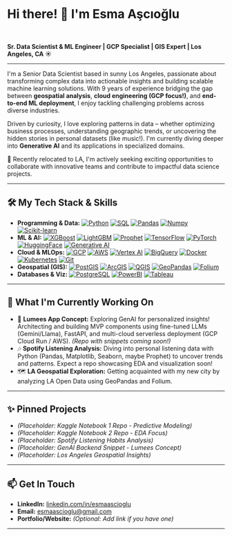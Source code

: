 # Hi there! 👋 I'm Esma Aşcıoğlu

<picture>
  <source media="(prefers-color-scheme: dark)" srcset="[URL_TO_DARK_MODE_BANNER_IMAGE - Optional]">
  <source media="(prefers-color-scheme: light)" srcset="[URL_TO_LIGHT_MODE_BANNER_IMAGE - Optional]">
  <!-- Optional: You can create/find a simple banner image reflecting Data Science/GIS/Cloud -->
  <!-- <img align="center" src="[URL_TO_DEFAULT_BANNER_IMAGE]" alt="Banner" /> -->
</picture>

<br/>

**Sr. Data Scientist & ML Engineer | GCP Specialist | GIS Expert | Los Angeles, CA ☀️**

---

I'm a Senior Data Scientist based in sunny Los Angeles, passionate about transforming complex data into actionable insights and building scalable machine learning solutions. With 9 years of experience bridging the gap between **geospatial analysis**, **cloud engineering (GCP focus!)**, and **end-to-end ML deployment**, I enjoy tackling challenging problems across diverse industries.

Driven by curiosity, I love exploring patterns in data – whether optimizing business processes, understanding geographic trends, or uncovering the hidden stories in personal datasets (like music!). I'm currently diving deeper into **Generative AI** and its applications in specialized domains.

🌱 Recently relocated to LA, I'm actively seeking exciting opportunities to collaborate with innovative teams and contribute to impactful data science projects.

---

## 🛠️ My Tech Stack & Skills

*   **Programming & Data:**
    [![Python][Python-badge]][Python-url] [![SQL][SQL-badge]][SQL-url] [![Pandas][Pandas-badge]][Pandas-url] [![Numpy][Numpy-badge]][Numpy-url] [![Scikit-learn][Scikit-learn-badge]][Scikit-learn-url]
*   **ML & AI:**
    [![XGBoost][XGBoost-badge]][XGBoost-url] [![LightGBM][LightGBM-badge]][LightGBM-url] [![Prophet][Prophet-badge]][Prophet-url] [![TensorFlow][TensorFlow-badge]][TensorFlow-url] [![PyTorch][PyTorch-badge]][PyTorch-url] [![HuggingFace][HuggingFace-badge]][HuggingFace-url] [![Generative AI][GenAI-badge]][GenAI-url]
*   **Cloud & MLOps:**
    [![GCP][GCP-badge]][GCP-url] [![AWS][AWS-badge]][AWS-url] [![Vertex AI][VertexAI-badge]][VertexAI-url] [![BigQuery][BigQuery-badge]][BigQuery-url] [![Docker][Docker-badge]][Docker-url] [![Kubernetes][Kubernetes-badge]][Kubernetes-url] [![Git][Git-badge]][Git-url]
*   **Geospatial (GIS):**
    [![PostGIS][PostGIS-badge]][PostGIS-url] [![ArcGIS][ArcGIS-badge]][ArcGIS-url] [![QGIS][QGIS-badge]][QGIS-url] [![GeoPandas][GeoPandas-badge]][GeoPandas-url] [![Folium][Folium-badge]][Folium-url]
*   **Databases & Viz:**
    [![PostgreSQL][PostgreSQL-badge]][PostgreSQL-url] [![PowerBI][PowerBI-badge]][PowerBI-url] [![Tableau][Tableau-badge]][Tableau-url]

---

## 🔭 What I'm Currently Working On

*   🚀 **Lumees App Concept:** Exploring GenAI for personalized insights! Architecting and building MVP components using fine-tuned LLMs (Gemini/Llama), FastAPI, and multi-cloud serverless deployment (GCP Cloud Run / AWS). *(Repo with snippets coming soon!)*
*   🎶 **Spotify Listening Analysis:** Diving into personal listening data with Python (Pandas, Matplotlib, Seaborn, maybe Prophet) to uncover trends and patterns. Expect a repo showcasing EDA and visualization soon!
*   🗺️ **LA Geospatial Exploration:** Getting acquainted with my new city by analyzing LA Open Data using GeoPandas and Folium.

---

## ✨ Pinned Projects

<!-- ⭐ Pin your best 3-6 repositories here once they are ready! ⭐ -->
<!-- Examples: -->
<!-- [![Repo Card Name](https://github-readme-stats.vercel.app/api/pin/?username=YOUR_USERNAME&repo=YOUR_REPO_NAME&theme=YOUR_THEME)](https://github.com/YOUR_USERNAME/YOUR_REPO_NAME) -->

*   *(Placeholder: Kaggle Notebook 1 Repo - Predictive Modeling)*
*   *(Placeholder: Kaggle Notebook 2 Repo - EDA Focus)*
*   *(Placeholder: Spotify Listening Habits Analysis)*
*   *(Placeholder: GenAI Backend Snippet - Lumees Concept)*
*   *(Placeholder: Los Angeles Geospatial Insights)*

---

## 📫 Get In Touch

*   **LinkedIn:** [linkedin.com/in/esmaascioglu](https://www.linkedin.com/in/esmaascioglu) <!-- Replace with your actual LinkedIn URL -->
*   **Email:** [esmaascioglu@gmail.com](mailto:esmaascioglu@gmail.com)
*   **Portfolio/Website:** *(Optional: Add link if you have one)*

<!-- Optional: Add GitHub Stats -->
<!--
<p align="center">
  <img src="https://github-readme-stats.vercel.app/api?username=YOUR_USERNAME&show_icons=true&theme=YOUR_THEME" alt="GitHub Stats" />
    
  <img src="https://github-readme-stats.vercel.app/api/top-langs/?username=YOUR_USERNAME&layout=compact&theme=YOUR_THEME" alt="Top Languages" />
</p>
-->

---

<!-- Badge URLs - You can customize colors/styles via shields.io -->
[Python-badge]: https://img.shields.io/badge/Python-3776AB?style=for-the-badge&logo=python&logoColor=white
[Python-url]: https://www.python.org/
[SQL-badge]: https://img.shields.io/badge/SQL-00758F?style=for-the-badge&logo=sql&logoColor=white
[SQL-url]: https://en.wikipedia.org/wiki/SQL
[Pandas-badge]: https://img.shields.io/badge/Pandas-150458?style=for-the-badge&logo=pandas&logoColor=white
[Pandas-url]: https://pandas.pydata.org/
[Numpy-badge]: https://img.shields.io/badge/Numpy-013243?style=for-the-badge&logo=numpy&logoColor=white
[Numpy-url]: https://numpy.org/
[Scikit-learn-badge]: https://img.shields.io/badge/scikit_learn-F7931E?style=for-the-badge&logo=scikit-learn&logoColor=white
[Scikit-learn-url]: https://scikit-learn.org/stable/
[XGBoost-badge]: https://img.shields.io/badge/XGBoost-8A2BE2?style=for-the-badge&logo=xgboost&logoColor=white
[XGBoost-url]: https://xgboost.ai/
[LightGBM-badge]: https://img.shields.io/badge/LightGBM-00C49F?style=for-the-badge&logo=lightgbm&logoColor=white
[LightGBM-url]: https://lightgbm.readthedocs.io/
[Prophet-badge]: https://img.shields.io/badge/Prophet-007BFF?style=for-the-badge&logo=facebook&logoColor=white
[Prophet-url]: https://facebook.github.io/prophet/
[TensorFlow-badge]: https://img.shields.io/badge/TensorFlow-FF6F00?style=for-the-badge&logo=tensorflow&logoColor=white
[TensorFlow-url]: https://www.tensorflow.org/
[PyTorch-badge]: https://img.shields.io/badge/PyTorch-EE4C2C?style=for-the-badge&logo=pytorch&logoColor=white
[PyTorch-url]: https://pytorch.org/
[HuggingFace-badge]: https://img.shields.io/badge/%F0%9F%A4%97_Hugging_Face-FFD21E?style=for-the-badge&logo=huggingface&logoColor=black
[HuggingFace-url]: https://huggingface.co/
[GenAI-badge]: https://img.shields.io/badge/Generative_AI-8A2BE2?style=for-the-badge&logo=openai&logoColor=white
[GenAI-url]: https://www.googlecloudcommunity.com/gc/Generative-AI/ct-p/generative-ai
[GCP-badge]: https://img.shields.io/badge/Google_Cloud-4285F4?style=for-the-badge&logo=google-cloud&logoColor=white
[GCP-url]: https://cloud.google.com/
[AWS-badge]: https://img.shields.io/badge/AWS-232F3E?style=for-the-badge&logo=amazon-aws&logoColor=white
[AWS-url]: https://aws.amazon.com/
[VertexAI-badge]: https://img.shields.io/badge/Vertex_AI-4285F4?style=for-the-badge&logo=google-cloud&logoColor=white
[VertexAI-url]: https://cloud.google.com/vertex-ai
[BigQuery-badge]: https://img.shields.io/badge/BigQuery-4285F4?style=for-the-badge&logo=google-cloud&logoColor=white
[BigQuery-url]: https://cloud.google.com/bigquery
[Docker-badge]: https://img.shields.io/badge/Docker-2496ED?style=for-the-badge&logo=docker&logoColor=white
[Docker-url]: https://www.docker.com/
[Kubernetes-badge]: https://img.shields.io/badge/Kubernetes-326CE5?style=for-the-badge&logo=kubernetes&logoColor=white
[Kubernetes-url]: https://kubernetes.io/
[Git-badge]: https://img.shields.io/badge/Git-F05032?style=for-the-badge&logo=git&logoColor=white
[Git-url]: https://git-scm.com/
[PostGIS-badge]: https://img.shields.io/badge/PostGIS-FF9900?style=for-the-badge&logo=postgresql&logoColor=white
[PostGIS-url]: https://postgis.net/
[ArcGIS-badge]: https://img.shields.io/badge/ArcGIS-007AC2?style=for-the-badge&logo=esri&logoColor=white
[ArcGIS-url]: https://www.esri.com/en-us/arcgis/about-arcgis/overview
[QGIS-badge]: https://img.shields.io/badge/QGIS-589632?style=for-the-badge&logo=qgis&logoColor=white
[QGIS-url]: https://qgis.org/en/site/
[GeoPandas-badge]: https://img.shields.io/badge/GeoPandas-139494?style=for-the-badge
[GeoPandas-url]: https://geopandas.org/
[Folium-badge]: https://img.shields.io/badge/Folium-3186cc?style=for-the-badge
[Folium-url]: https://python-visualization.github.io/folium/
[PostgreSQL-badge]: https://img.shields.io/badge/PostgreSQL-4169E1?style=for-the-badge&logo=postgresql&logoColor=white
[PostgreSQL-url]: https://www.postgresql.org/
[PowerBI-badge]: https://img.shields.io/badge/Power_BI-F2C811?style=for-the-badge&logo=power-bi&logoColor=black
[PowerBI-url]: https://powerbi.microsoft.com/
[Tableau-badge]: https://img.shields.io/badge/Tableau-E97627?style=for-the-badge&logo=tableau&logoColor=white
[Tableau-url]: https://www.tableau.com/
